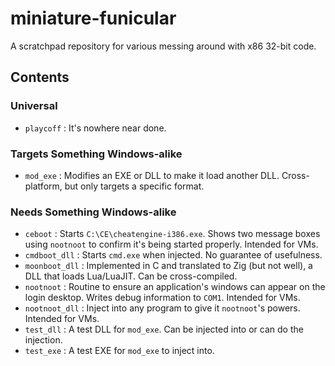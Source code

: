 # miniature-funicular

A scratchpad repository for various messing around with x86 32-bit code.

## Contents

### Universal

+ `playcoff` : It's nowhere near done.

### Targets Something Windows-alike

+ `mod_exe` : Modifies an EXE or DLL to make it load another DLL. Cross-platform, but only targets a specific format.

### Needs Something Windows-alike

+ `ceboot` : Starts `C:\CE\cheatengine-i386.exe`. Shows two message boxes using `nootnoot` to confirm it's being started properly. Intended for VMs.
+ `cmdboot_dll` : Starts `cmd.exe` when injected. No guarantee of usefulness.
+ `moonboot_dll` : Implemented in C and translated to Zig (but not well), a DLL that loads Lua/LuaJIT. Can be cross-compiled.
+ `nootnoot` : Routine to ensure an application's windows can appear on the login desktop. Writes debug information to `COM1`. Intended for VMs.
+ `nootnoot_dll` : Inject into any program to give it `nootnoot`'s powers. Intended for VMs.
+ `test_dll` : A test DLL for `mod_exe`. Can be injected into or can do the injection.
+ `test_exe` : A test EXE for `mod_exe` to inject into.

